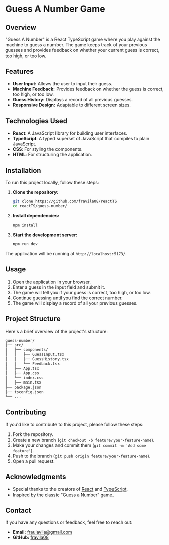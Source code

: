 # Guess A Number Game

## Overview

"Guess A Number" is a React TypeScript game where you play against the machine to guess a number. The game keeps track of your previous guesses and provides feedback on whether your current guess is correct, too high, or too low.

## Features

- **User Input:** Allows the user to input their guess.
- **Machine Feedback:** Provides feedback on whether the guess is correct, too high, or too low.
- **Guess History:** Displays a record of all previous guesses.
- **Responsive Design:** Adaptable to different screen sizes.

## Technologies Used

- **React**: A JavaScript library for building user interfaces.
- **TypeScript**: A typed superset of JavaScript that compiles to plain JavaScript.
- **CSS**: For styling the components.
- **HTML**: For structuring the application.

## Installation

To run this project locally, follow these steps:

1. **Clone the repository:**

    ```bash
    git clone https://github.com/fravila08/reactTS
    cd reactTS/guess-number/
    ```

2. **Install dependencies:**

    ```bash
    npm install
    ```

3. **Start the development server:**

    ```bash
    npm run dev
    ```

The application will be running at `http://localhost:5173/`.

## Usage

1. Open the application in your browser.
2. Enter a guess in the input field and submit it.
3. The game will tell you if your guess is correct, too high, or too low.
4. Continue guessing until you find the correct number.
5. The game will display a record of all your previous guesses.

## Project Structure

Here's a brief overview of the project's structure:

```bash
guess-number/
├── src/ 
│   ├── components/
│   │   ├── GuessInput.tsx
│   │   ├── GuessHistory.tsx
│   │   └── Feedback.tsx
│   ├── App.tsx
│   ├── App.css
│   └── index.css
│   ├── main.tsx
├── package.json
├── tsconfig.json
└── ...
```

## Contributing

If you'd like to contribute to this project, please follow these steps:

1. Fork the repository.
2. Create a new branch (`git checkout -b feature/your-feature-name`).
3. Make your changes and commit them (`git commit -m 'Add some feature'`).
4. Push to the branch (`git push origin feature/your-feature-name`).
5. Open a pull request.

## Acknowledgments

- Special thanks to the creators of [React](https://reactjs.org/) and [TypeScript](https://www.typescriptlang.org/).
- Inspired by the classic "Guess a Number" game.

## Contact

If you have any questions or feedback, feel free to reach out:

- **Email:** [fraulavila@gmail.com](fraulavila@gmail.com)
- **GitHub:** [fravila08](https://github.com/fravila08)
